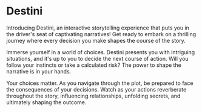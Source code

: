 # Destini
Introducing Destini, an interactive storytelling experience that puts you in the driver's seat of captivating narratives! Get ready to embark on a thrilling journey where every decision you make shapes the course of the story.

Immerse yourself in a world of choices. Destini presents you with intriguing situations, and it's up to you to decide the next course of action. Will you follow your instincts or take a calculated risk? The power to shape the narrative is in your hands.

 Your choices matter. As you navigate through the plot, be prepared to face the consequences of your decisions. Watch as your actions reverberate throughout the story, influencing relationships, unfolding secrets, and ultimately shaping the outcome.
